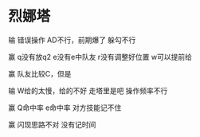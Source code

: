 # 烈娜塔

输
错误操作
AD不行，前期爆了
躲勾不行

赢
q没有放q2
e没有e中队友
r没有调整好位置
w可以提前给

赢
队友比较C，但是

输
W给的太慢，给的不好
走塔里是吧
操作频率不行

赢
Q命中率
e命中率
对方技能记不住

赢
闪现思路不对
没有记时间
